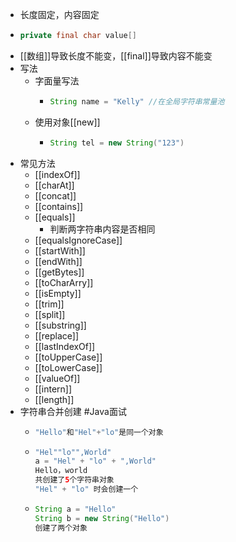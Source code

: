 - 长度固定，内容固定
- ```java
  private final char value[]
  ```
- [[数组]]导致长度不能变，[[final]]导致内容不能变
- 写法
	- 字面量写法
		- ```java
		  String name = "Kelly" //在全局字符串常量池
		  ```
	- 使用对象[[new]]
		- ```java
		  String tel = new String("123")
		  ```
- 常见方法
	- [[indexOf]]
	- [[charAt]]
	- [[concat]]
	- [[contains]]
	- [[equals]]
		- 判断两字符串内容是否相同
	- [[equalsIgnoreCase]]
	- [[startWith]]
	- [[endWith]]
	- [[getBytes]]
	- [[toCharArry]]
	- [[isEmpty]]
	- [[trim]]
	- [[split]]
	- [[substring]]
	- [[replace]]
	- [[lastIndexOf]]
	- [[toUpperCase]]
	- [[toLowerCase]]
	- [[valueOf]]
	- [[intern]]
	- [[length]]
- 字符串合并创建 #Java面试
	- ```java
	  "Hello"和"Hel"+"lo"是同一个对象
	  ```
	- ```java
	  "Hel""lo"",World"
	  a = "Hel" + "lo" + ",World"
	  Hello，world
	  共创建了5个字符串对象
	  "Hel" + "lo" 时会创建一个
	  ```
	- ```java
	  String a = "Hello"
	  String b = new String("Hello")
	  创建了两个对象
	  ```